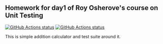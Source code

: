 ## Homework for day1 of Roy Osherove's course on Unit Testing

<a href="https://github.com/vlnn/tdd-csharp-calc"><img alt="GitHub Actions status" src="https://github.com/vlnn/tdd-csharp-calc/workflows/.NET%20Core/badge.svg"></a>
<a href="https://github.com/vlnn/tdd-csharp-calc"><img alt="GitHub Actions status" src="https://github.com/vlnn/tdd-csharp-calc/workflows/Tests/badge.svg"></a>

This is simple addition calculator and test suite around it.
